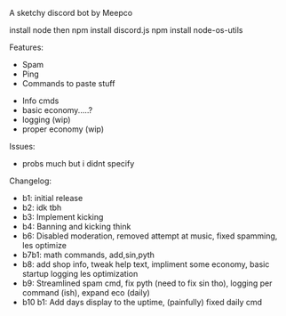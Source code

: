 A sketchy discord bot by Meepco

install node
then 
npm install discord.js
npm install node-os-utils



Features:

- Spam
- Ping
- Commands to paste stuff
<!-- - Moderation (kick so far) -->
- Info cmds
- basic economy.....?
- logging (wip)
- proper economy (wip)




Issues:

- probs much but i didnt specify



Changelog:

- b1: initial release
- b2: idk tbh
- b3: Implement kicking
- b4: Banning and kicking  think
- b6: Disabled moderation, removed attempt at music, fixed spamming, les optimize
- b7b1: math commands, add,sin,pyth
- b8: add shop info, tweak help text, impliment some economy, basic startup logging les optimization 
- b9: Streamlined spam cmd, fix pyth (need to fix sin tho), logging per command (ish), expand eco (daily)
- b10 b1: Add days display to the uptime, (painfully) fixed daily cmd
